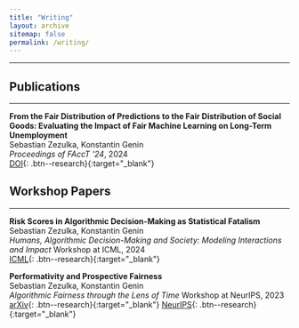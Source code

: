 ```yaml
---
title: "Writing"
layout: archive
sitemap: false
permalink: /writing/
---
```


---

## Publications
---
**From the Fair Distribution of Predictions to the Fair Distribution of Social Goods: Evaluating the Impact of Fair Machine Learning on Long-Term Unemployment** \
Sebastian Zezulka, Konstantin Genin \
*Proceedings of FAccT '24*, 2024 \
[DOI](https://doi.org/10.1145/3630106.3659020){: .btn--research}{:target="_blank"}


## Workshop Papers
---
**Risk Scores in Algorithmic Decision-Making as Statistical Fatalism** \
Sebastian Zezulka, Konstantin Genin \
*Humans, Algorithmic Decision-Making and Society: Modeling Interactions and Impact* Workshop at ICML, 2024 \
[ICML](https://icml.cc/virtual/2024/38206){: .btn--research}{:target="_blank"}

**Performativity and Prospective Fairness** \
Sebastian Zezulka, Konstantin Genin \
*Algorithmic Fairness through the Lens of Time* Workshop at NeurIPS, 2023 \
[arXiv](https://doi.org/10.48550/arXiv.2310.08349){: .btn--research}{:target="_blank"} [NeurIPS](https://neurips.cc/virtual/2023/77769){: .btn--research}{:target="_blank"}



